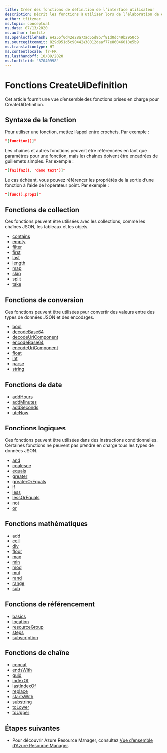 ```yaml
---
title: Créer des fonctions de définition de l’interface utilisateur
description: Décrit les fonctions à utiliser lors de l’élaboration de définitions d’interface utilisateur pour les applications gérées Azure
author: tfitzmac
ms.topic: conceptual
ms.date: 07/13/2020
ms.author: tomfitz
ms.openlocfilehash: e4255f0d42e28a72ad55d9b7f81d0dc49b2950cb
ms.sourcegitcommit: 829d951d5c90442a38012daaf77e86046018e5b9
ms.translationtype: HT
ms.contentlocale: fr-FR
ms.lasthandoff: 10/09/2020
ms.locfileid: "87040998"
---
```

# <a name="createuidefinition-functions"></a>Fonctions CreateUiDefinition

Cet article fournit une vue d’ensemble des fonctions prises en charge pour CreateUiDefinition.

## <a name="function-syntax"></a>Syntaxe de la fonction

Pour utiliser une fonction, mettez l’appel entre crochets. Par exemple :

```json
"[function()]"
```

Les chaînes et autres fonctions peuvent être référencées en tant que paramètres pour une fonction, mais les chaînes doivent être encadrées de guillemets simples. Par exemple :

```json
"[fn1(fn2(), 'demo text')]"
```

Le cas échéant, vous pouvez référencer les propriétés de la sortie d’une fonction à l’aide de l’opérateur point. Par exemple :

```json
"[func().prop1]"
```

## <a name="collection-functions"></a>Fonctions de collection

Ces fonctions peuvent être utilisées avec les collections, comme les chaînes JSON, les tableaux et les objets.

* [contains](create-ui-definition-collection-functions.md#contains)
* [empty](create-ui-definition-collection-functions.md#empty)
* [filter](create-ui-definition-collection-functions.md#filter)
* [first](create-ui-definition-collection-functions.md#first)
* [last](create-ui-definition-collection-functions.md#last)
* [length](create-ui-definition-collection-functions.md#length)
* [map](create-ui-definition-collection-functions.md#map)
* [skip](create-ui-definition-collection-functions.md#skip)
* [split](create-ui-definition-collection-functions.md#split)
* [take](create-ui-definition-collection-functions.md#take)

## <a name="conversion-functions"></a>Fonctions de conversion

Ces fonctions peuvent être utilisées pour convertir des valeurs entre des types de données JSON et des encodages.

* [bool](create-ui-definition-conversion-functions.md#bool)
* [decodeBase64](create-ui-definition-conversion-functions.md#decodebase64)
* [decodeUriComponent](create-ui-definition-conversion-functions.md#decodeuricomponent)
* [encodeBase64](create-ui-definition-conversion-functions.md#encodebase64)
* [encodeUriComponent](create-ui-definition-conversion-functions.md#encodeuricomponent)
* [float](create-ui-definition-conversion-functions.md#float)
* [int](create-ui-definition-conversion-functions.md#int)
* [parse](create-ui-definition-conversion-functions.md#parse)
* [string](create-ui-definition-conversion-functions.md#string)

## <a name="date-functions"></a>Fonctions de date

* [addHours](create-ui-definition-date-functions.md#addhours)
* [addMinutes](create-ui-definition-date-functions.md#addminutes)
* [addSeconds](create-ui-definition-date-functions.md#addseconds)
* [utcNow](create-ui-definition-date-functions.md#utcnow)

## <a name="logical-functions"></a>Fonctions logiques

Ces fonctions peuvent être utilisées dans des instructions conditionnelles. Certaines fonctions ne peuvent pas prendre en charge tous les types de données JSON.

* [and](create-ui-definition-logical-functions.md#and)
* [coalesce](create-ui-definition-logical-functions.md#coalesce)
* [equals](create-ui-definition-logical-functions.md#equals)
* [greater](create-ui-definition-logical-functions.md#greater)
* [greaterOrEquals](create-ui-definition-logical-functions.md#greaterorequals)
* [if](create-ui-definition-logical-functions.md#if)
* [less](create-ui-definition-logical-functions.md#less)
* [lessOrEquals](create-ui-definition-logical-functions.md#lessorequals)
* [not](create-ui-definition-logical-functions.md#not)
* [or](create-ui-definition-logical-functions.md#or)

## <a name="math-functions"></a>Fonctions mathématiques

* [add](create-ui-definition-math-functions.md#add)
* [ceil](create-ui-definition-math-functions.md#ceil)
* [div](create-ui-definition-math-functions.md#div)
* [floor](create-ui-definition-math-functions.md#floor)
* [max](create-ui-definition-math-functions.md#max)
* [min](create-ui-definition-math-functions.md#min)
* [mod](create-ui-definition-math-functions.md#mod)
* [mul](create-ui-definition-math-functions.md#mul)
* [rand](create-ui-definition-math-functions.md#rand)
* [range](create-ui-definition-math-functions.md#range)
* [sub](create-ui-definition-math-functions.md#sub)

## <a name="referencing-functions"></a>Fonctions de référencement

* [basics](create-ui-definition-referencing-functions.md#basics)
* [location](create-ui-definition-referencing-functions.md#location)
* [resourceGroup](create-ui-definition-referencing-functions.md#resourcegroup)
* [steps](create-ui-definition-referencing-functions.md#steps)
* [subscription](create-ui-definition-referencing-functions.md#subscription)

## <a name="string-functions"></a>Fonctions de chaîne

* [concat](create-ui-definition-string-functions.md#concat)
* [endsWith](create-ui-definition-string-functions.md#endswith)
* [guid](create-ui-definition-string-functions.md#guid)
* [indexOf](create-ui-definition-string-functions.md#indexof)
* [lastIndexOf](create-ui-definition-string-functions.md#lastindexof)
* [replace](create-ui-definition-string-functions.md#replace)
* [startsWith](create-ui-definition-string-functions.md#startswith)
* [substring](create-ui-definition-string-functions.md#substring)
* [toLower](create-ui-definition-string-functions.md#tolower)
* [toUpper](create-ui-definition-string-functions.md#toupper)

## <a name="next-steps"></a>Étapes suivantes

* Pour découvrir Azure Resource Manager, consultez [Vue d’ensemble d’Azure Resource Manager](../management/overview.md).
